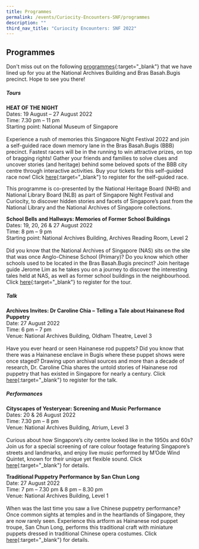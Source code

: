 ```yaml
---
title: Programmes
permalink: /events/Curiocity-Encounters-SNF/programmes
description: ""
third_nav_title: "Curiocity Encounters: SNF 2022"
---
```

## **Programmes**

Don't miss out on the following [programmes](){:target="_blank"} that we have lined up for you at the National Archives Building and Bras Basah.Bugis precinct. Hope to see you there!

##### **Tours**

**HEAT OF THE NIGHT**
<br>Dates: 19 August – 27 August 2022
<br>Time: 7.30 pm – 11 pm
<br>Starting point: National Museum of Singapore
<br>
<br>Experience a rush of memories this Singapore Night Festival 2022 and join a self-guided race down memory lane in the Bras Basah.Bugis (BBB) precinct. Fastest racers will be in the running to win attractive prizes, on top of bragging rights! Gather your friends and families to solve clues and uncover stories (and heritage) behind some beloved spots of the BBB city centre through interactive activities. Buy your tickets for this self-guided race now! Click [here](https://www.klook.com/activity/74704-heat-night-singapore/){:target="_blank"} to register for the self-guided race.

This programme is co-presented by the National Heritage Board (NHB) and National Library Board (NLB) as part of Singapore Night Festival and Curiocity, to discover hidden stories and facets of Singapore’s past from the National Library and the National Archives of Singapore collections.

**School Bells and Hallways: Memories of Former School Buildings**
<br>Dates: 19, 20, 26 & 27 August 2022
<br>Time: 8 pm – 9 pm
<br>Starting point: National Archives Building, Archives Reading Room, Level 2
<br>
<br>Did you know that the National Archives of Singapore (NAS) sits on the site that was once Anglo-Chinese School (Primary)? Do you know which other schools used to be located in the Bras Basah.Bugis precinct? Join heritage guide Jerome Lim as he takes you on a journey to discover the interesting tales held at NAS, as well as former school buildings in the neighbourhood. Click [here](){:target="_blank"} to register for the tour.

##### **Talk**

**Archives Invites: Dr Caroline Chia –** **Telling a Tale about Hainanese Rod Puppetry**
<br>Date: 27 August 2022
<br>Time: 6 pm – 7 pm
<br>Venue: National Archives Building, Oldham Theatre, Level 3
<br>
<br>Have you ever heard or seen Hainanese rod puppets? Did you know that there was a Hainanese enclave in Bugis where these puppet shows were once staged? Drawing upon archival sources and more than a decade of research, Dr. Caroline Chia shares the untold stories of Hainanese rod puppetry that has existed in Singapore for nearly a century. Click [here](https://www.eventbrite.sg/e/archives-invites-telling-a-tale-about-hainanese-rod-puppetry-tickets-379622038737){:target="_blank"} to register for the talk.

##### **Performances**

**Cityscapes of Yesteryear: Screening and Music Performance**
<br>Dates: 20 & 26 August 2022
<br>Time: 7.30 pm – 8 pm
<br>Venue: National Archives Building, Atrium, Level 3
<br>
<br>Curious about how Singapore’s city centre looked like in the 1950s and 60s? Join us for a special screening of rare colour footage featuring Singapore’s streets and landmarks, and enjoy live music performed by M’Ode Wind Quintet, known for their unique yet flexible sound. Click [here](){:target="_blank"} for details.

**Traditional Puppetry Performance by San Chun Long**
<br>Date: 27 August 2022
<br>Time: 7 pm – 7.30 pm & 8 pm – 8.30 pm
<br>Venue: National Archives Building, Level 1
<br>
<br>When was the last time you saw a live Chinese puppetry performance? Once common sights at temples and in the heartlands of Singapore, they are now rarely seen. Experience this artform as Hainanese rod puppet troupe, San Chun Long, performs this traditional craft with miniature puppets dressed in traditional Chinese opera costumes. Click [here](){:target="_blank"} for details.